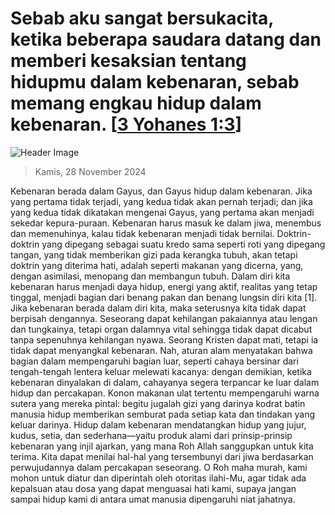 
# Sebab aku sangat bersukacita, ketika beberapa saudara datang dan memberi kesaksian tentang hidupmu dalam kebenaran, sebab memang engkau hidup dalam kebenaran. [[3 Yohanes 1:3](http://alkitab.sabda.org/?3%20Yohanes%201:3)]

![Header Image](https://alkitab.app/slice/sunrise.jpg)

> Kamis, 28 November 2024

Kebenaran berada dalam Gayus, dan Gayus hidup dalam kebenaran. Jika yang pertama tidak terjadi, yang kedua tidak akan pernah terjadi; dan jika yang kedua tidak dikatakan mengenai Gayus, yang pertama akan menjadi sekedar kepura-puraan. Kebenaran harus masuk ke dalam jiwa, menembus dan memenuhinya, kalau tidak kebenaran menjadi tidak bernilai. Doktrin-doktrin yang dipegang sebagai suatu kredo sama seperti roti yang dipegang tangan, yang tidak memberikan gizi pada kerangka tubuh, akan tetapi doktrin yang diterima hati, adalah seperti makanan yang dicerna, yang, dengan asimilasi, menopang dan membangun tubuh. Dalam diri kita kebenaran harus menjadi daya hidup, energi yang aktif, realitas yang tetap tinggal, menjadi bagian dari benang pakan dan benang lungsin diri kita [1]. Jika kebenaran berada dalam diri kita, maka seterusnya kita tidak dapat berpisah dengannya. Seseorang dapat kehilangan pakaiannya atau lengan dan tungkainya, tetapi organ dalamnya vital sehingga tidak dapat dicabut tanpa sepenuhnya kehilangan nyawa. Seorang Kristen dapat mati, tetapi ia tidak dapat menyangkal kebenaran. Nah, aturan alam menyatakan bahwa bagian dalam mempengaruhi bagian luar, seperti cahaya bersinar dari tengah-tengah lentera keluar melewati kacanya: dengan demikian, ketika kebenaran dinyalakan di dalam, cahayanya segera terpancar ke luar dalam hidup dan percakapan. Konon makanan ulat tertentu mempengaruhi warna sutera yang mereka pintal: begitu jugalah gizi yang darinya kodrat batin manusia hidup memberikan semburat pada setiap kata dan tindakan yang keluar darinya. Hidup dalam kebenaran mendatangkan hidup yang jujur, kudus, setia, dan sederhana—yaitu produk alami dari prinsip-prinsip kebenaran yang injil ajarkan, yang mana Roh Allah sanggupkan untuk kita terima. Kita dapat menilai hal-hal yang tersembunyi dari jiwa berdasarkan perwujudannya dalam percakapan seseorang. O Roh maha murah, kami mohon untuk diatur dan diperintah oleh otoritas ilahi-Mu, agar tidak ada kepalsuan atau dosa yang dapat menguasai hati kami, supaya jangan sampai hidup kami di antara umat manusia dipengaruhi niat jahatnya.
    
